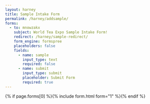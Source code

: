 ```yaml
---
layout: harney
title: Sample Intake Form
permalink: /harney/addsample/
forms:
  - to: mnowzakx
    subject: World Tea Expo Sample Intake Form!
    redirect: /harney/sample-redirect/
    form_engine: formspree
    placeholders: false
    fields: 
      - name: sample
        input_type: text
        required: false
      - name: submit
        input_type: submit
        placeholder: Submit Form
        required: true
---
```



<div id="form-wrapper">
	

  {% if page.forms[0] %}{% include form.html form="1" %}{% endif %}

</div>






